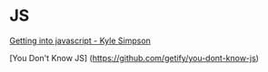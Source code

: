 # JS

[Getting into javascript - Kyle Simpson](https://static.frontendmasters.com/resources/2019-05-08-getting-into-javascript/getting-into-javascript.pdf)

[You Don't Know JS] (https://github.com/getify/you-dont-know-js)
